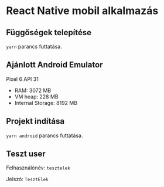 # React Native mobil alkalmazás

## Függőségek telepítése

`yarn` parancs futtatása.

## Ajánlott Android Emulator

Pixel 6 API 31

- RAM: 3072 MB
- VM heap: 228 MB
- Internal Storage: 8192 MB

## Projekt indítása

`yarn android` parancs futtatása.

## Teszt user

Felhasználónév:
`tesztelek`

Jelszó:
`TesztElek`
